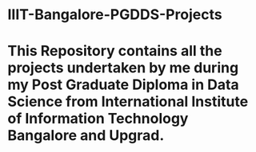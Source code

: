 # IIIT-Bangalore-PGDDS-Projects

# This Repository contains all the projects undertaken by me during my Post Graduate Diploma in Data Science from International Institute of Information Technology Bangalore and Upgrad.
